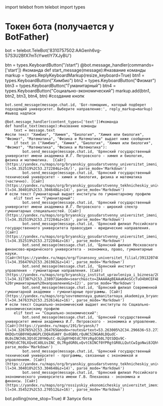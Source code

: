 import telebot
from telebot import types

# Токен бота (получается у BotFather)
bot = telebot.TeleBot('8310757502:AAGenh6vg-57S3U2BfX7mTcYwetIY7XJyBU')

btn = types.KeyboardButton("/start")
@bot.message_handler(commands=['start']) #команда
def start_message(message):#название команды
    markup = types.ReplyKeyboardMarkup(resize_keyboard=True)
    btn1 = types.KeyboardButton("Химбио")
    btn2 = types.KeyboardButton("Физмат")
    btn3 = types.KeyboardButton("Гуманитарный")
    btn4 = types.KeyboardButton("Социально-экономический")
    markup.add(btn1, btn2, btn3, btn4, btn) #создание кнопк

    bot.send_message(message.chat.id, 'Бот-помощник, который подберет подходящий университет. Выберите направление:', reply_markup=markup) #вывод надписи

    @bot.message_handler(content_types=['text'])#команда
    def handle_text(message):#название команды
        text = message.text
    #если текст "Химбио", "Химия", "Биология", "Химия или биология", "Физмат", "Математика", "Физика и Математика" выдает ниже сообщения
        if text in ("Химбио", "Химия", "Биология", "Химия или биология", "Физмат", "Математика", "Физика и Математика"):
            bot.send_message(message.chat.id, 'Брянский государственный университет имени академика И.Г. Петровского - химия и биология, физика и математика.  [Сайт](https://yandex.ru/maps/org/bryanskiy_gosudarstvenny_universitet_imeni_i_g_petrovskogo/1069505420/?ll=34.352519%2C53.272284&z=16/)', parse_mode='Markdown')
            bot.send_message(message.chat.id, 'Брянский государственный технический университет - химия и биология, физика и математика (частично). [Сайт](https://yandex.ru/maps/org/bryanskiy_gosudarstvenny_tekhnicheskiy_universitet/1694101942/?ll=34.304018%2C53.304648&z=14)', parse_mode='Markdown')
    # если текст Гуманитарный выдает институты по гуманетарному профилю
        elif text == "Гуманитарный":
            bot.send_message(message.chat.id, 'Брянский государственный университет имени академика И.Г. Петровского - широкий спектр гуманитарных специальностей. [Сайт](https://yandex.ru/maps/org/bryanskiy_gosudarstvenny_universitet_imeni_i_g_petrovskogo/1069505420/reviews/?ll=34.352519%2C53.272284&z=16)', parse_mode='Markdown')
            bot.send_message(message.chat.id, 'Брянский филиал Российского государственного университета правосудия - юридические направления. [Сайт](https://yandex.ru/maps/org/bryanskiy_gosudarstvenny_universitet_imeni_i_g_petrovskogo/1069505420/reviews/?ll=34.352519%2C53.272284&z=16)', parse_mode='Markdown')
            bot.send_message(message.chat.id, 'Брянский филиал Московского финансово-юридического университета - экономика, право, гуманитарные науки. [Сайт(https://yandex.ru/maps/org/finansovy_universitet_filial/39132074099/?ll=34.356476%2C53.261982&z=14)', parse_mode='Markdown')
            bot.send_message(message.chat.id, 'Брянский институт управления - гуманитарные направления. [Сайт](https://yandex.ru/maps/org/bryanskiy_institut_upravleniya_i_biznesa/201935619773/?ll=34.317387%2C53.238971&mode=search&sctx=ZAAAAAgBEAAaKAoSCcTuO4bHCEFAEQ8Ni1HXpkpAEhIJK1H2lnK%2BsD8RVFVoIJbNpD8iBgABAgMEBSgKOABAn4MGSAFqAnJ1nQHNzMw9oAEAqAEAvQENzNypwgEGvY20ovAFggJo0JHRgNGP0L3RgdC60LjQuSDQuNC90YHRgtC40YLRg9GCINGD0L%2FRgNCw0LLQu9C10L3QuNGPIC0g0LPRg9C80LDQvdC40YLQsNGA0L3Ri9C1INC90LDQv9GA0LDQstC70LXQvdC40Y%2BKAgCSAgCaAgxkZXNrdG9wLW1hcHM%3D&sll=34.317387%2C53.238971&source=serp_navig&sspn=0.348816%2C0.129348&text=Брянский%20институт%20управления%20-%20гуманитарные%20направления&z=12)', parse_mode='Markdown')
            bot.send_message(message.chat.id, 'Брянский филиал Современной гуманитарной академии - гуманитарные программы. [Сайт](https://yandex.ru/maps/org/sovremennaya_gumanitarnaya_akademiya_bryanskiy_filial/1439527635/?ll=34.347633%2C53.252614&z=16)', parse_mode='Markdown')
    # если текст Социально-экономический выдает институты по Социально-экономическискому профилю
        elif text == "Социально-экономический":
            bot.send_message(message.chat.id, 'Брянский государственный университет имени академика И.Г. Петровского - экономика и управление. [Сайт](https://yandex.ru/maps/191/bryansk/?ll=34.326765%2C53.264765&mode=routes&rtext=53.263005%2C34.296636~53.273894%2C34.353858&rtt=auto&ruri=ymapsbm1%3A%2F%2Fgeo%3Fdata%3DCgg1MzA1NTc2MRJ-0KDQvtGB0YHQuNGPLCDQkdGA0Y_QvdGB0LrQuNC5INGA0LDQudC-0L0sINCh0L3QtdC20YHQutC-0LUg0YHQtdC70YzRgdC60L7QtSDQv9C-0YHQtdC70LXQvdC40LUsINC_0L7RgdGR0LvQvtC6INCf0YPRgtGR0LLQutCwIgoNwi8JQhVRDVVC~ymapsbm1%3A%2F%2Forg%3Foid%3D208990149170&z=14.53)', parse_mode='Markdown')
            bot.send_message(message.chat.id, 'Брянский государственный технический университет - программы, связанные с экономикой и управлением. [Сайт](https://yandex.ru/maps/org/bryanskiy_gosudarstvenny_tekhnicheskiy_universitet/1694101942/?ll=34.304018%2C53.304648&z=14)', parse_mode='Markdown')
            bot.send_message(message.chat.id, 'Брянский филиал Российского экономического университета имени Г.В. Плеханова - экономика и финансы. [Сайт](https://yandex.ru/maps/org/rossiyskiy_ekonomicheskiy_universitet_imeni_g_v_plekhanova_bryanskiy_filial/85352088442/?ll=34.354523%2C53.270512&z=16)', parse_mode='Markdown')


bot.polling(none_stop=True) # Запуск бота

